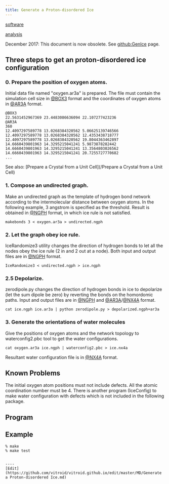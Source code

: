 ```yaml
---
title: Generate a Proton-disordered Ice
---
```

[software](/software)

[analysis](/analysis)

December 2017: This document is now obsolete.  See [github:GenIce](github:GenIce) page.


## Three steps to get an proton-disordered ice configuration


### 0. Prepare the position of oxygen atoms.

Initial data file named "oxygen.ar3a" is prepared. The file must contain the simulation cell size in [@BOX3](/@BOX3) format and the coordinates of oxygen atoms in [@AR3A](/@AR3A) format.

```
@BOX3
22.5631452967369 23.4483086636094 22.107277423236    
@AR3A      
360      
12.4097297589778 13.0268384320562 5.06625139746566    
12.4097297589778 13.0268384320562 12.4353438718777    
12.4097297589778 13.0268384320562 19.8044363462897    
14.6660439801963 14.3295215041241 5.9873878282442    
14.6660439801963 14.3295215041241 13.3564803026562    
14.6660439801963 14.3295215041241 20.7255727770682    
...
```
See also: [Prepare a Crystal from a Unit Cell](/Prepare a Crystal from a Unit Cell)


### 1. Compose an undirected graph.

Make an undirected graph as the template of hydrogen bond network according to the intermolecular distance between oxygen atoms. In the following example, 3 angstrom is specified as the threshold. Result is obtained in [@NGPH](/@NGPH) format, in which ice rule is not satisfied.

```
makebonds 3 < oxygen.ar3a > undirected.ngph
```

### 2. Let the graph obey ice rule.

IceRandomize3 utility changes the direction of hydrogen bonds to let all the nodes obey the ice rule (2 in and 2 out at a node). Both input and output files are in [@NGPH](/@NGPH) format.

```
IceRandomize3 < undirected.ngph > ice.ngph
```

### 2.5 Depolarize.

zerodipole.py changes the direction of hydrogen bonds in ice to depolarize (let the sum dipole be zero) by reverting the bonds on the homordomic paths. Input and output files are in [@NGPH](/@NGPH) and [@AR3A](/@AR3A)/[@NX4A](/@NX4A) format.

```
cat ice.ngph ice.ar3a | python zerodipole.py > depolarized.ngph+ar3a
```

### 3. Generate the orientations of water molecules

Give the positions of oxygen atoms and the network topology to waterconfig2.pbc tool to get the water configurations.

```
cat oxygen.ar3a ice.ngph | waterconfig2.pbc > ice.nx4a
```
Resultant water configuration file is in [@NX4A](/@NX4A) format.


## Known Problems

The initial oxygen atom positions must not include defects. All the atomic coordination number must be 4. There is another program (IceConfig) to make water configuration with defects which is not included in the following package.


## Program

[](icesynthesize.tar.gz)


## Example

```
% make
% make test


----
[Edit](https://github.com/vitroid/vitroid.github.io/edit/master/MD/Generate a Proton-disordered Ice.md)
